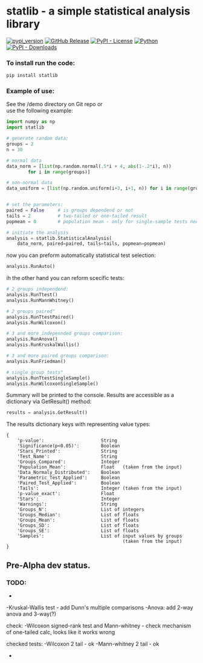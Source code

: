 # statlib - a simple statistical analysis library

[![pypi_version](https://img.shields.io/pypi/v/statlib?label=PyPI&color=green)](https://pypi.org/project/statlib)
[![GitHub Release](https://img.shields.io/github/v/release/konung-yaropolk/statlib?label=GitHub&color=green&link=https%3A%2F%2Fgithub.com%2Fkonung-yaropolk%2FDiaModality)](https://github.com/konung-yaropolk/statlib)
[![PyPI - License](https://img.shields.io/pypi/l/statlib)](https://pypi.org/project/statlib)
[![Python](https://img.shields.io/badge/Python-v3.10%5E-green?logo=python)](https://pypi.org/project/statlib)  
[![PyPI - Downloads](https://img.shields.io/pypi/dm/statlib?label=PyPI%20stats&color=blue)](https://pypi.org/project/statlib)


### To install run the code:
```bash
pip install statlib
```


### Example of use:
See the /demo directory on Git repo or  
use the following example:


```python
import numpy as np
import statlib

# generate random data:
groups = 2
n = 30

# normal data
data_norm = [list(np.random.normal(.5*i + 4, abs(1-.2*i), n))
        for i in range(groups)]

# non-normal data
data_uniform = [list(np.random.uniform(i+3, i+1, n)) for i in range(groups)]


# set the parameters:
paired = False     # is groups dependend or not
tails = 2          # two-tailed or one-tailed result
popmean = 0        # population mean - only for single-sample tests needed

# initiate the analysis
analysis = statlib.StatisticalAnalysis(
    data_norm, paired=paired, tails=tails, popmean=popmean)
```

now you can preform automatically statistical test selection:
```python
analysis.RunAuto()
```

ih the other hand you can reform scecific tests:
```python
# 2 groups independend:
analysis.RunTtest()
analysis.RunMannWhitney()

# 2 groups paired"
analysis.RunTtestPaired()
analysis.RunWilcoxon()

# 3 and more indepennded groups comparison:
analysis.RunAnova()
analysis.RunKruskalWallis()

# 3 and more paired groups comparison:
analysis.RunFriedman()

# single group tests"
analysis.RunTtestSingleSample()
analysis.RunWilcoxonSingleSample()
```

Summary will be printed to the console.
Results are accessible as a dictionary via GetResult() method:
```python
results = analysis.GetResult()
```

The results dictionary keys with representing value types:
```
{
    'p-value':                     String
    'Significance(p<0.05)':        Boolean
    'Stars_Printed':               String
    'Test_Name':                   String
    'Groups_Compared':             Integer
    'Population_Mean':             Float   (taken from the input)
    'Data_Normaly_Distributed':    Boolean
    'Parametric_Test_Applied':     Boolean
    'Paired_Test_Applied':         Boolean
    'Tails':                       Integer (taken from the input)
    'p-value_exact':               Float
    'Stars':                       Integer
    'Warnings':                    String
    'Groups_N':                    List of integers
    'Groups_Median':               List of floats
    'Groups_Mean':                 List of floats
    'Groups_SD':                   List of floats
    'Groups_SE':                   List of floats
    'Samples':                     List of input values by groups
                                           (taken from the input)
}
```







## Pre-Alpha dev status.

### TODO:
*

-Kruskal-Wallis test - add Dunn's multiple comparisons
-Anova: add 2-way anova and 3-way(?)

check:
-Wilcoxon signed-rank test and Mann-whitney - check mechanism of one-tailed calc, looks like it works wrong


checked tests:
-Wilcoxon 2 tail - ok
-Mann-whitney 2 tail - ok

*

